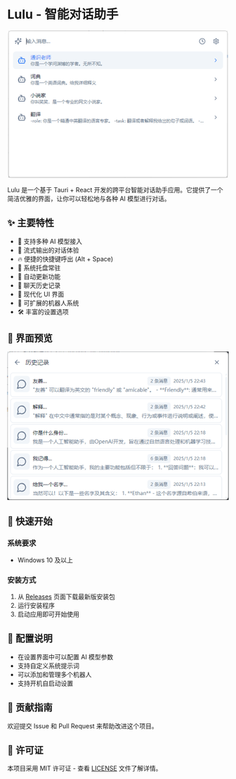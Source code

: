 # Lulu - 智能对话助手

<div align="center">
    <img src="docs/image.png" alt="Lulu Logo" width="500"/>
</div>

Lulu 是一个基于 Tauri + React 开发的跨平台智能对话助手应用。它提供了一个简洁优雅的界面，让你可以轻松地与各种 AI 模型进行对话。

## ✨ 主要特性

- 🤖 支持多种 AI 模型接入
- 💬 流式输出的对话体验
- 🔥 便捷的快捷键呼出 (Alt + Space)
- 🎯 系统托盘常驻
- 🔄 自动更新功能
- 📝 聊天历史记录
- 🎨 现代化 UI 界面
- 🔌 可扩展的机器人系统
- 🛠 丰富的设置选项

## 📸 界面预览

<div align="center">
    <img src="docs/history.png" alt="History View" width="600"/>
</div>

## 🚀 快速开始

### 系统要求

- Windows 10 及以上

### 安装方式

1. 从 [Releases](https://github.com/yourusername/lulu/releases) 页面下载最新版安装包
2. 运行安装程序
3. 启动应用即可开始使用

## 🔧 配置说明

- 在设置界面中可以配置 AI 模型参数
- 支持自定义系统提示词
- 可以添加和管理多个机器人
- 支持开机自启动设置



## 🤝 贡献指南

欢迎提交 Issue 和 Pull Request 来帮助改进这个项目。

## 📄 许可证

本项目采用 MIT 许可证 - 查看 [LICENSE](LICENSE) 文件了解详情。
